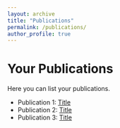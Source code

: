 ```yaml
---
layout: archive
title: "Publications"
permalink: /publications/
author_profile: true
---
```


# Your Publications

Here you can list your publications.

- Publication 1: [Title](link)
- Publication 2: [Title](link)
- Publication 3: [Title](link)
